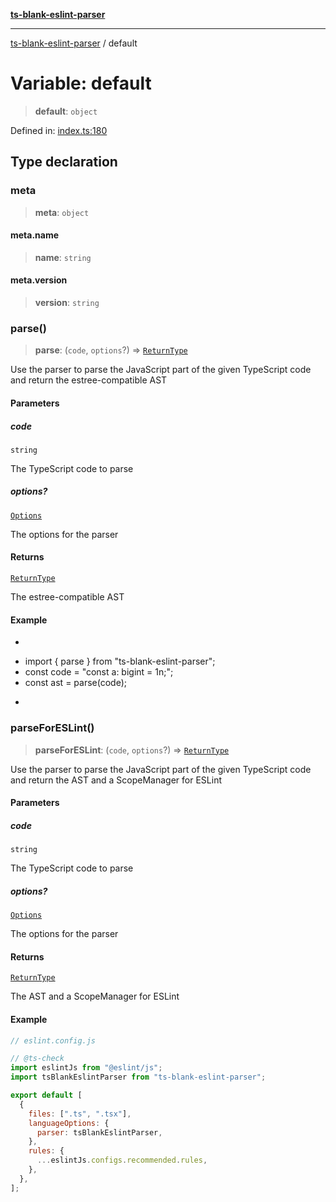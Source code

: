 [**ts-blank-eslint-parser**](../README.md)

***

[ts-blank-eslint-parser](../README.md) / default

# Variable: default

> **default**: `object`

Defined in: [index.ts:180](https://github.com/Rel1cx/ts-blank-eslint-parser/blob/2287f77b69b11b20109967a407382e7f2c2ef666/src/index.ts#L180)

## Type declaration

### meta

> **meta**: `object`

#### meta.name

> **name**: `string`

#### meta.version

> **version**: `string`

### parse()

> **parse**: (`code`, `options`?) => [`ReturnType`](../namespaces/parse/type-aliases/ReturnType.md)

Use the parser to parse the JavaScript part of the given TypeScript code and return the estree-compatible AST

#### Parameters

##### code

`string`

The TypeScript code to parse

##### options?

[`Options`](../namespaces/parse/type-aliases/Options.md)

The options for the parser

#### Returns

[`ReturnType`](../namespaces/parse/type-aliases/ReturnType.md)

The estree-compatible AST

#### Example

* ```ts
 * import { parse } from "ts-blank-eslint-parser";
 * const code = "const a: bigint = 1n;";
 * const ast = parse(code);
 * ```

### parseForESLint()

> **parseForESLint**: (`code`, `options`?) => [`ReturnType`](../namespaces/parseForESLint/type-aliases/ReturnType.md)

Use the parser to parse the JavaScript part of the given TypeScript code and return the AST and a ScopeManager for ESLint

#### Parameters

##### code

`string`

The TypeScript code to parse

##### options?

[`Options`](../namespaces/parseForESLint/type-aliases/Options.md)

The options for the parser

#### Returns

[`ReturnType`](../namespaces/parseForESLint/type-aliases/ReturnType.md)

The AST and a ScopeManager for ESLint

#### Example

```js
// eslint.config.js

// @ts-check
import eslintJs from "@eslint/js";
import tsBlankEslintParser from "ts-blank-eslint-parser";

export default [
  {
    files: [".ts", ".tsx"],
    languageOptions: {
      parser: tsBlankEslintParser,
    },
    rules: {
      ...eslintJs.configs.recommended.rules,
    },
  },
];
```
